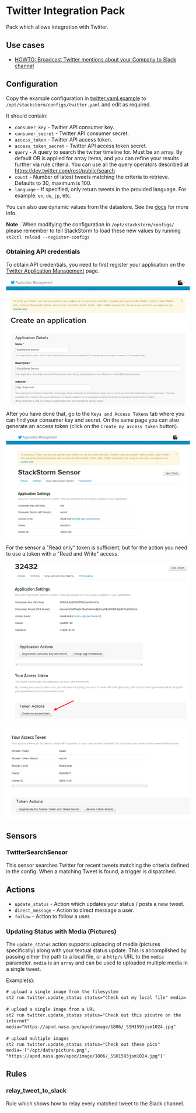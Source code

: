 # Twitter Integration Pack

Pack which allows integration with Twitter.

## Use cases

* [HOWTO: Broadcast Twitter mentions about your Company to Slack channel](http://stackstorm.com/2014/12/22/monitor-twitter-and-fire-automations-based-on-twitter-keywords-using-stackstorm/)

## Configuration

Copy the example configuration in [twitter.yaml.example](./twitter.yaml.example)
to `/opt/stackstorm/configs/twitter.yaml` and edit as required.

It should contain:

* ``consumer_key`` - Twitter API consumer key.
* ``consumer_secret`` - Twitter API consumer secret.
* ``access_token`` - Twitter API access token.
* ``access_token_secret`` - Twitter API access token secret.
* ``query`` - A query to search the twitter timeline for. Must be an array.
  By default OR is applied for array items, and you can refine your results
  further via rule criteria.
  You can use all the query operators described at https://dev.twitter.com/rest/public/search
* ``count`` - Number of latest tweets matching the criteria to retrieve.
  Defaults to 30, maximum is 100.
* ``language`` - If specified, only return tweets in the provided language.
  For example: `en`, `de`, `jp`, etc.

You can also use dynamic values from the datastore. See the
[docs](https://docs.stackstorm.com/reference/pack_configs.html) for more info.

**Note** : When modifying the configuration in `/opt/stackstorm/configs/` please
           remember to tell StackStorm to load these new values by running
           `st2ctl reload --register-configs`

### Obtaining API credentials

To obtain API credentials, you need to first register your application on the
[Twitter Application Management](https://apps.twitter.com/) page.

![Step 1](/etc/twitter_create_app.png)

After you have done that, go to the `Keys and Access Tokens` tab where you can
find your consumer key and secret. On the same page you can also generate an
access token (click on the ``Create my access token`` button).

![Step 2](/etc/twitter_obtain_consumer_key.png)

For the sensor a "Read only" token is sufficient, but for the action you need
to use a token with a "Read and Write" access.

![Step 3](/etc/twitter_create_access_token.png)

![Step 4](/etc/twitter_obtain_access_token.png)

## Sensors

### TwitterSearchSensor

This sensor searches Twitter for recent tweets matching the criteria defined in
the config. When a matching Tweet is found, a trigger is dispatched.

## Actions

* ``update_status`` - Action which updates your status / posts a new tweet.
* ``direct_message`` - Action to direct message a user.
* ``follow`` - Action to follow a user.

### Updating Status with Media (Pictures)

The ``update_status`` action supports uploading of media (pictures specifically)
along with your textual status update. This is accomplished by passing
either the path to a local file, or a ``http/s`` URL to the ``media`` parameter.
``media`` is an ``array`` and can be used to uploaded multiple media in a single
tweet.

Example(s):

``` shell
# upload a single image from the filesystem
st2 run twitter.update_status status="Check out my local file" media=

# upload a single image from a URL
st2 run twitter.update_status status="Check out this picutre on the internet" media="https://apod.nasa.gov/apod/image/1806/_SSH1593jsm1024.jpg"

# upload multiple images
st2 run twitter.update_status status="Check out these pics" media='["/opt/data/picture.png", "https://apod.nasa.gov/apod/image/1806/_SSH1593jsm1024.jpg"]'
```

## Rules

### relay_tweet_to_slack

Rule which shows how to relay every matched tweet to the Slack channel.
